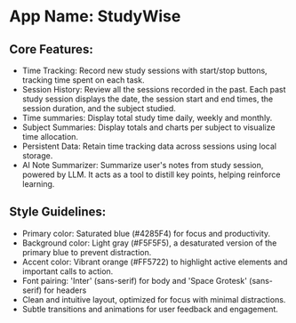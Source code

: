 # **App Name**: StudyWise

## Core Features:

- Time Tracking: Record new study sessions with start/stop buttons, tracking time spent on each task.
- Session History: Review all the sessions recorded in the past. Each past study session displays the date, the session start and end times, the session duration, and the subject studied.
- Time summaries: Display total study time daily, weekly and monthly.
- Subject Summaries: Display totals and charts per subject to visualize time allocation.
- Persistent Data: Retain time tracking data across sessions using local storage.
- AI Note Summarizer: Summarize user's notes from study session, powered by LLM. It acts as a tool to distill key points, helping reinforce learning.

## Style Guidelines:

- Primary color: Saturated blue (#4285F4) for focus and productivity.
- Background color: Light gray (#F5F5F5), a desaturated version of the primary blue to prevent distraction.
- Accent color: Vibrant orange (#FF5722) to highlight active elements and important calls to action.
- Font pairing: 'Inter' (sans-serif) for body and 'Space Grotesk' (sans-serif) for headers
- Clean and intuitive layout, optimized for focus with minimal distractions.
- Subtle transitions and animations for user feedback and engagement.